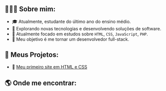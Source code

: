 ## 👨🏻‍🎓 Sobre mim:
- 🎓 Atualmente, estudante do último ano do ensino médio.
- 🚀 Explorando novas tecnologias e desenvolvendo soluções de software.
- 📌 Atualmente focado em estudos sobre `HTML`, `CSS`, `JavaScript`, `PHP`.
- 🎯 Meu objetivo é me tornar um desenvolvedor full-stack.

## 📁 Meus Projetos:
- 📖 [Meu primeiro site em HTML e CSS](https://github.com/enzomerlino/primeiro-site/)

## 🌎 Onde me encontrar:
<p align="left">
  <a href="https://linkedin.com/in/enzomerlino" target="_blank"
    <img src="https://img.shields.io/badge/LinkedIn-0077B5?style=for-the-badge&logo=linkedin&logoColor=white">
  </a>
  <a href="https://github.com/enzomerlino" target="_blank"
    <img src="https://img.shields.io/badge/GitHub-100000?style=for-the-badge&logo=github&logoColor=white">
  </a>
</p>
